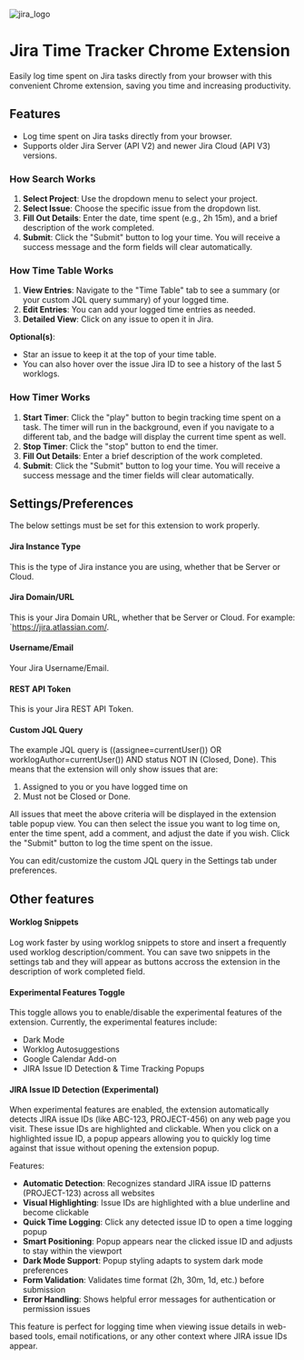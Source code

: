 ![jira_logo](src/icons/jira_logo128.png)

# Jira Time Tracker Chrome Extension
Easily log time spent on Jira tasks directly from your browser with this convenient Chrome extension, saving you time and increasing productivity.

## Features
- Log time spent on Jira tasks directly from your browser.
- Supports older Jira Server (API V2) and newer Jira Cloud (API V3) versions.

### How Search Works
1. **Select Project**: Use the dropdown menu to select your project.
2. **Select Issue**: Choose the specific issue from the dropdown list.
3. **Fill Out Details**: Enter the date, time spent (e.g., 2h 15m), and a brief description of the work completed.
4. **Submit**: Click the "Submit" button to log your time. You will receive a success message and the form fields will clear automatically.

### How Time Table Works
1. **View Entries**: Navigate to the "Time Table" tab to see a summary (or your custom JQL query summary) of your logged time.
2. **Edit Entries**: You can add your logged time entries as needed.
3. **Detailed View**: Click on any issue to open it in Jira.

**Optional(s)**:
- Star an issue to keep it at the top of your time table.
- You can also hover over the issue Jira ID to see a history of the last 5 worklogs.

### How Timer Works
1. **Start Timer**: Click the "play" button to begin tracking time spent on a task. The timer will run in the background, even if you navigate to a different tab, and the badge will display the current time spent as well.
2. **Stop Timer**: Click the "stop" button to end the timer.
3. **Fill Out Details**: Enter a brief description of the work completed.
4. **Submit**: Click the "Submit" button to log your time. You will receive a success message and the timer fields will clear automatically.

## Settings/Preferences
The below settings must be set for this extension to work properly.

#### Jira Instance Type
This is the type of Jira instance you are using, whether that be Server or Cloud.

#### Jira Domain/URL

This is your Jira Domain URL, whether that be Server or Cloud. For example: `https://jira.atlassian.com/.

#### Username/Email

Your Jira Username/Email.

#### REST API Token

This is your Jira REST API Token.

#### Custom JQL Query
The example JQL query is ((assignee=currentUser()) OR worklogAuthor=currentUser()) AND status NOT IN (Closed, Done). This means that the extension will only show issues that are:
1. Assigned to you or you have logged time on
2. Must not be Closed or Done.

All issues that meet the above criteria will be displayed in the extension table popup view. You can then select the issue you want to log time on, enter the time spent, add a comment, and adjust the date if you wish. Click the "Submit" button to log the time spent on the issue.

You can edit/customize the custom JQL query in the Settings tab under preferences.

## Other features
#### Worklog Snippets
Log work faster by using worklog snippets to store and insert a frequently used worklog description/comment. You can save two snippets in the settings tab and they will appear as buttons accross the extension in the description of work completed field.

#### Experimental Features Toggle
This toggle allows you to enable/disable the experimental features of the extension. Currently, the experimental features include:
- Dark Mode
- Worklog Autosuggestions
- Google Calendar Add-on
- JIRA Issue ID Detection & Time Tracking Popups

#### JIRA Issue ID Detection (Experimental)
When experimental features are enabled, the extension automatically detects JIRA issue IDs (like ABC-123, PROJECT-456) on any web page you visit. These issue IDs are highlighted and clickable. When you click on a highlighted issue ID, a popup appears allowing you to quickly log time against that issue without opening the extension popup.

Features:
- **Automatic Detection**: Recognizes standard JIRA issue ID patterns (PROJECT-123) across all websites
- **Visual Highlighting**: Issue IDs are highlighted with a blue underline and become clickable
- **Quick Time Logging**: Click any detected issue ID to open a time logging popup
- **Smart Positioning**: Popup appears near the clicked issue ID and adjusts to stay within the viewport
- **Dark Mode Support**: Popup styling adapts to system dark mode preferences
- **Form Validation**: Validates time format (2h, 30m, 1d, etc.) before submission
- **Error Handling**: Shows helpful error messages for authentication or permission issues

This feature is perfect for logging time when viewing issue details in web-based tools, email notifications, or any other context where JIRA issue IDs appear.